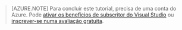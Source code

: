 
> [AZURE.NOTE]
> Para concluir este tutorial, precisa de uma conta do Azure. Pode <a href="/pricing/member-offers/msdn-benefits-details/" target="_blank">ativar os benefícios de subscritor do Visual Studio</a> ou <a href="/pricing/free-trial/" target="_blank">inscrever-se numa avaliação gratuita</a>.



<!--HONumber=sep16_HO2-->


